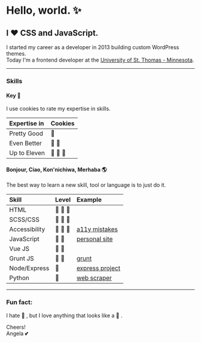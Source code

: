 # Hello, world. :sparkles:

## I :hearts: CSS and JavaScript.

I started my career as a developer in 2013 building custom WordPress themes.  
Today I'm a frontend developer at the [University of St. Thomas - Minnesota][7].

---

### Skills

#### Key :key:

I use cookies to rate my expertise in skills.

| Expertise in | Cookies                    |
| :----------- | :------------------------- |
| Pretty Good  | :cookie:                   |
| Even Better  | :cookie: :cookie:          |
| Up to Eleven | :cookie: :cookie: :cookie: |

#### Bonjour, Ciao, Kon'nichiwa, Merhaba :earth_americas:

The best way to learn a new skill, tool or language is to just do it.

| Skill         | Level                      | Example              |
| :------------ | :------------------------- | :------------------- |
| HTML          | :cookie: :cookie: :cookie: |                      |
| SCSS/CSS      | :cookie: :cookie: :cookie: |                      |
| Accessibility | :cookie: :cookie: :cookie: | [a11y mistakes][1]   |
| JavaScript    | :cookie: :cookie:          | [personal site][4]   |
| Vue JS        | :cookie: :cookie:          |                      |
| Grunt JS      | :cookie: :cookie:          | [grunt][3]           |
| Node/Express  | :cookie:                   | [express project][6] |
| Python        | :cookie:                   | [web scraper][5]     |

---

### Fun fact:

I hate :watermelon: , but I love anything that looks like a :watermelon: .

Cheers!  
Angela :two_hearts:

[1]: https://github.com/angelajholden/a11ymistakes
[2]: https://github.com/angelajholden/template
[3]: https://github.com/angelajholden/grunt
[4]: https://github.com/angelajholden/personal-site
[5]: https://github.com/angelajholden/web-scraper
[6]: https://github.com/angelajholden/express-test
[7]: https://www.stthomas.edu/

